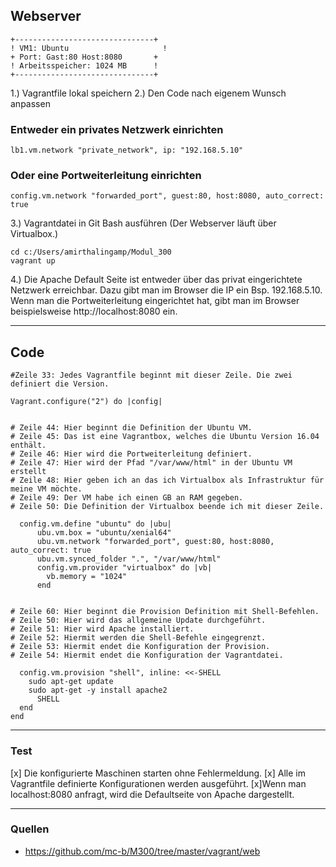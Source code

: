 ## Webserver
``` 
+-------------------------------+      
! VM1: Ubuntu            	      ! 
+ Port: Gast:80 Host:8080       +       
! Arbeitsspeicher: 1024 MB      !	    
+-------------------------------+       

```
1.) Vagrantfile lokal speichern
2.) Den Code nach eigenem Wunsch anpassen
### Entweder ein privates Netzwerk einrichten
```
lb1.vm.network "private_network", ip: "192.168.5.10"
```
### Oder eine Portweiterleitung einrichten
```
config.vm.network "forwarded_port", guest:80, host:8080, auto_correct: true
```
3.) Vagrantdatei in Git Bash ausführen (Der Webserver läuft über Virtualbox.)
```
cd c:/Users/amirthalingamp/Modul_300
vagrant up
```

4.) Die Apache Default Seite ist entweder über das privat eingerichtete Netzwerk erreichbar. Dazu gibt man im Browser die IP ein Bsp. 192.168.5.10. Wenn man die Portweiterleitung eingerichtet hat, gibt man im Browser beispielsweise http://localhost:8080 ein.
___

## Code
```
#Zeile 33: Jedes Vagrantfile beginnt mit dieser Zeile. Die zwei definiert die Version.

Vagrant.configure("2") do |config|


# Zeile 44: Hier beginnt die Definition der Ubuntu VM.
# Zeile 45: Das ist eine Vagrantbox, welches die Ubuntu Version 16.04 enthält.
# Zeile 46: Hier wird die Portweiterleitung definiert.
# Zeile 47: Hier wird der Pfad "/var/www/html" in der Ubuntu VM erstellt
# Zeile 48: Hier geben ich an das ich Virtualbox als Infrastruktur für meine VM möchte.
# Zeile 49: Der VM habe ich einen GB an RAM gegeben.
# Zeile 50: Die Definition der Virtualbox beende ich mit dieser Zeile.

  config.vm.define "ubuntu" do |ubu|
      ubu.vm.box = "ubuntu/xenial64"
      ubu.vm.network "forwarded_port", guest:80, host:8080, auto_correct: true
      ubu.vm.synced_folder ".", "/var/www/html"  
      config.vm.provider "virtualbox" do |vb|
        vb.memory = "1024"  
      end
      

# Zeile 60: Hier beginnt die Provision Definition mit Shell-Befehlen.
# Zeile 50: Hier wird das allgemeine Update durchgeführt.
# Zeile 51: Hier wird Apache installiert.
# Zeile 52: Hiermit werden die Shell-Befehle eingegrenzt.
# Zeile 53: Hiermit endet die Konfiguration der Provision.
# Zeile 54: Hiermit endet die Konfiguration der Vagrantdatei.

  config.vm.provision "shell", inline: <<-SHELL
    sudo apt-get update
    sudo apt-get -y install apache2 
      SHELL
  end
end
```

___
### Test
[x] Die konfigurierte Maschinen starten ohne Fehlermeldung.
[x] Alle im Vagrantfile definierte Konfigurationen werden ausgeführt.
[x]Wenn man localhost:8080 anfragt, wird die Defaultseite von Apache dargestellt.
___
### Quellen
- https://github.com/mc-b/M300/tree/master/vagrant/web
